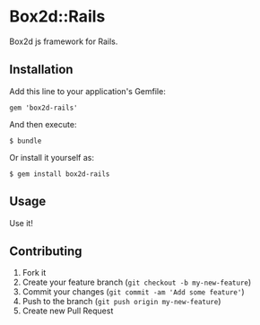 # Box2d::Rails

Box2d js framework for Rails.

## Installation

Add this line to your application's Gemfile:

    gem 'box2d-rails'

And then execute:

    $ bundle

Or install it yourself as:

    $ gem install box2d-rails

## Usage

Use it!

## Contributing

1. Fork it
2. Create your feature branch (`git checkout -b my-new-feature`)
3. Commit your changes (`git commit -am 'Add some feature'`)
4. Push to the branch (`git push origin my-new-feature`)
5. Create new Pull Request